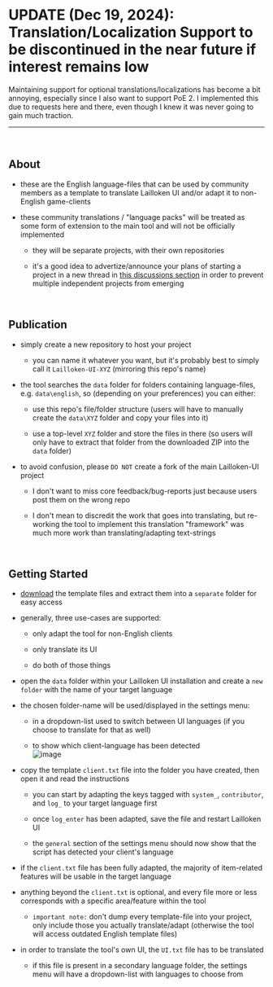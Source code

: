 # UPDATE (Dec 19, 2024): Translation/Localization Support to be discontinued in the near future if interest remains low

Maintaining support for optional translations/localizations has become a bit annoying, especially since I also want to support PoE 2. I implemented this due to requests here and there, even though I knew it was never going to gain much traction.

***

<br>

## About
- these are the English language-files that can be used by community members as a template to translate Lailloken UI and/or adapt it to non-English game-clients

- these community translations / "language packs" will be treated as some form of extension to the main tool and will not be officially implemented

  - they will be separate projects, with their own repositories
 
  - it's a good idea to advertize/announce your plans of starting a project in a new thread in [this discussions section](https://github.com/Lailloken/Lailloken-UI/discussions/categories/translations-localization) in order to prevent multiple independent projects from emerging
<br>

## Publication
- simply create a new repository to host your project

  - you can name it whatever you want, but it's probably best to simply call it `Lailloken-UI-XYZ` (mirroring this repo's name)
 
- the tool searches the `data` folder for folders containing language-files, e.g. `data\english`, so (depending on your preferences) you can either:

  - use this repo's file/folder structure (users will have to manually create the `data\XYZ` folder and copy your files into it)
 
  - use a top-level `XYZ` folder and store the files in there (so users will only have to extract that folder from the downloaded ZIP into the `data` folder)
 
- to avoid confusion, please `DO NOT` create a fork of the main Lailloken-UI project

  - I don't want to miss core feedback/bug-reports just because users post them on the wrong repo
 
  - I don't mean to discredit the work that goes into translating, but re-working the tool to implement this translation "framework" was much more work than translating/adapting text-strings
<br>

## Getting Started
- [download](https://github.com/Lailloken/Lailloken-UI-English/archive/refs/heads/main.zip) the template files and extract them into a `separate` folder for easy access

- generally, three use-cases are supported:
  - only adapt the tool for non-English clients

  - only translate its UI
  - do both of those things

- open the `data` folder within your Lailloken UI installation and create a `new folder` with the name of your target language
- the chosen folder-name will be used/displayed in the settings menu:
  - in a dropdown-list used to switch between UI languages (if you choose to translate for that as well)
 
  - to show which client-language has been detected  
![image](https://github.com/Lailloken/Lailloken-UI-English/assets/61888437/6bc87e98-290e-427e-9eb7-1219013b5493)

- copy the template `client.txt` file into the folder you have created, then open it and read the instructions
  - you can start by adapting the keys tagged with `system_`, `contributor`, and `log_` to your target language first
 
  - once `log_enter` has been adapted, save the file and restart Lailloken UI
  - the `general` section of the settings menu should now show that the script has detected your client's language
 
- if the `client.txt` file has been fully adapted, the majority of item-related features will be usable in the target language

- anything beyond the `client.txt` is optional, and every file more or less corresponds with a specific area/feature within the tool
  - `important note:` don't dump every template-file into your project, only include those you actually translate/adapt (otherwise the tool will access outdated English template files)
 
- in order to translate the tool's own UI, the `UI.txt` file has to be translated
  - if this file is present in a secondary language folder, the settings menu will have a dropdown-list with languages to choose from
